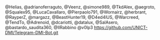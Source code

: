 @Helias, @adrianoferraguto, @Veenz, @simone989, @TkdAlex, @aegroto, @Squalex95, @LucaCavallaro, @Pierpaolo791, @Wornairz, @herbrant, @RayperZ, @margazz, @BeastHunter19, @D4ed4lUS, @Warcreed, @TendTo, @Adrenoid, @dcariotti, @datalux, @SalAsero, @bastardo\_saudita360, @IlRabbino @v0lp3
https://github.com/UNICT-DMI/Telegram-DMI-Bot.git

